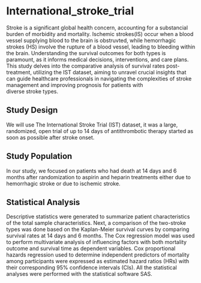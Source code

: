 # International_stroke_trial

Stroke is a significant global health concern, accounting for a substancial burden of morbidity and mortality. Ischemic strokes(IS) occur when a blood vessel supplying blood to the brain is obstruvted, while hemorrhagic strokes (HS) involve the rupture of a blood vessel,
leading to bleeding within the brain. Understanding the survival outcomes for both types is paramount, as it informs medical decisions, interventions, and care plans. This study delves into the comparative analysis of survival rates post-treatment, utilizing the IST
dataset, aiming to unravel crucial insights that can guide healthcare professionals in navigating the complexities of stroke management and improving prognosis for patients with diverse stroke types.


## Study Design
We will use The International Stroke Trial (IST) dataset, it was a large, randomized, open trial of up to 14 days of antithrombotic therapy started as soon as possible after stroke onset.

## Study Population
In our study, we focused on patients who had death at 14 days and 6 months after randomization to aspirin and heparin treatments either due to hemorrhagic stroke or due to ischemic stroke. 

## Statistical Analysis
Descriptive statistics were generated to summarize patient characteristics of the total sample characteristics. Next, a comparison of the two-stroke types was done based on the Kaplan-Meier survival curves by comparing survival rates at 14 days and 6 months.
The Cox regression model was used to perform multivariate analysis of influencing factors with both mortality outcome and survival time as dependent variables. Cox proportional hazards regression used to determine independent predictors of mortality among participants
were expressed as estimated hazard ratios (HRs) with their corresponding 95% confidence intervals (CIs).  All the statistical analyses were performed with the statistical software SAS.
